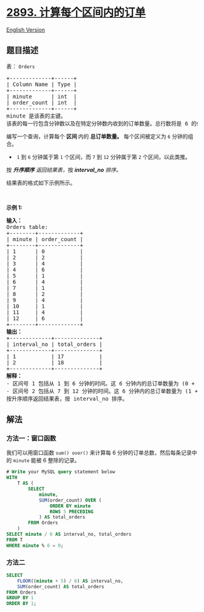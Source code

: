 # [2893. 计算每个区间内的订单](https://leetcode.cn/problems/calculate-orders-within-each-interval)

[English Version](/solution/2800-2899/2893.Calculate%20Orders%20Within%20Each%20Interval/README_EN.md)

<!-- tags:数据库 -->

## 题目描述

<!-- 这里写题目描述 -->

<p>表：&nbsp;<code><font face="monospace">Orders</font></code></p>

<pre>
+-------------+------+ 
| Column Name | Type | 
+-------------+------+ 
| minute      | int  | 
| order_count | int  |
+-------------+------+
minute 是该表的主键。
该表的每一行包含分钟数以及在特定分钟数内收到的订单数量。总行数将是 6 的倍数。</pre>

<p>编写一个查询，计算每个&nbsp;<strong>区间</strong><b>&nbsp;</b>内的&nbsp;<b>总订单数量。</b>&nbsp;每个区间被定义为&nbsp;<code>6</code>&nbsp;分钟的组合。</p>

<ul>
	<li>&nbsp;<code>1</code>&nbsp;到&nbsp;<code>6</code>&nbsp;分钟属于第&nbsp;<code>1</code>&nbsp;个区间，而&nbsp;<code>7</code>&nbsp;到&nbsp;<code>12</code>&nbsp;分钟属于第&nbsp;<code>2</code>&nbsp;个区间，以此类推。</li>
</ul>

<p>按 <em><strong>升序顺序</strong></em> <em>返回</em><em>结果表，</em>按<em>&nbsp;<strong>interval_no</strong>&nbsp;排序。</em></p>

<p>结果表的格式如下示例所示。</p>

<p>&nbsp;</p>

<p><b>示例 1:</b></p>

<pre>
<b>输入：</b>
Orders table:
+--------+-------------+
| minute | order_count | 
+--------+-------------+
| 1      | 0           |
| 2      | 2           | 
| 3      | 4           | 
| 4      | 6           | 
| 5      | 1           | 
| 6      | 4           | 
| 7      | 1           | 
| 8      | 2           | 
| 9      | 4           | 
| 10     | 1           | 
| 11     | 4           | 
| 12     | 6           | 
+--------+-------------+
<b>输出：</b>
+-------------+--------------+
| interval_no | total_orders | 
+-------------+--------------+
| 1           | 17           | 
| 2           | 18           |    
+-------------+--------------+
<b>解释：</b>
- 区间号 1 包括从 1 到 6 分钟的时间。这 6 分钟内的总订单数量为 (0 + 2 + 4 + 6 + 1 + 4) = 17。
- 区间号 2 包括从 7 到 12 分钟的时间。这 6 分钟内的总订单数量为 (1 + 2 + 4 + 1 + 4 + 6) = 18。
按升序顺序返回结果表，按 interval_no 排序。</pre>

## 解法

### 方法一：窗口函数

我们可以用窗口函数 `sum() over()` 来计算每 $6$ 分钟的订单总数，然后每条记录中的 `minute` 能被 $6$ 整除的记录。

<!-- tabs:start -->

```sql
# Write your MySQL query statement below
WITH
    T AS (
        SELECT
            minute,
            SUM(order_count) OVER (
                ORDER BY minute
                ROWS 5 PRECEDING
            ) AS total_orders
        FROM Orders
    )
SELECT minute / 6 AS interval_no, total_orders
FROM T
WHERE minute % 6 = 0;
```

<!-- tabs:end -->

### 方法二

<!-- tabs:start -->

```sql
SELECT
    FLOOR((minute + 5) / 6) AS interval_no,
    SUM(order_count) AS total_orders
FROM Orders
GROUP BY 1
ORDER BY 1;
```

<!-- tabs:end -->

<!-- end -->
